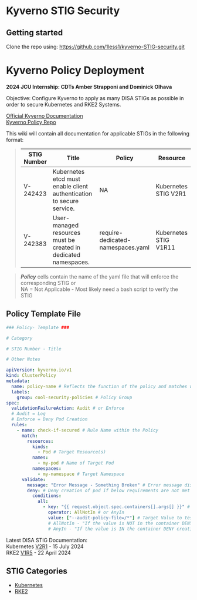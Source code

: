 # Kyverno STIG Security

## Getting started

Clone the repo using: https://github.com/1less1/kyverno-STIG-security.git

# Kyverno Policy Deployment
**2024 JCU Internship: CDTs Amber Strapponi and Dominick Olhava**  

Objective: Configure Kyverno to apply as many DISA STIGs as possible in order to secure Kubernetes and RKE2 Systems.   

[Official Kyverno Documentation](https://kyverno.io/)   
[Kyverno Policy Repo](https://github.com/1less1/kyverno-STIG-security)

This wiki will contain all documentation for applicable STIGs in the following format:  

> | STIG Number | Title | Policy | Resource |
> | ----------- | ----- | ------ | -------- |
> | V-242423 | Kubernetes etcd must enable client authentication to secure service. | NA | Kubernetes STIG V2R1 |   
> | V-242383 | User-managed resources must be created in dedicated namespaces. | require-dedicated-namespaces.yaml | Kubernetes STIG V1R11 |    
 
> ***Policy*** cells contain the name of the yaml file that will enforce the corresponding STIG or   
> NA = Not Applicable - Most likely need a bash script to verify the STIG

## Policy Template File ##
```yaml
### Policy- Template ###

# Category

# STIG Number - Title

# Other Notes

apiVersion: kyverno.io/v1
kind: ClusterPolicy
metadata:
  name: policy-name # Reflects the function of the policy and matches with the file name
  labels:
    group: cool-security-policies # Policy Group 
spec:
  validationFailureAction: Audit # or Enforce
  # Audit = Log 
  # Enforce = Deny Pod Creation
  rules:
    - name: check-if-secured # Rule Name within the Policy 
      match:
        resources:
          kinds:
            - Pod # Target Resource(s)
          names:
            - my-pod # Name of Target Pod
          namespaces:
            - my-namespace # Target Namespace 
      validate:
        message: "Error Message - Something Broken" # Error message displayed if policy is violated!
        deny: # Deny creation of pod if below requirements are not met
          conditions:
            all: 
              - key: "{{ request.object.spec.containers[].args[] }}" # Key to test against - List of arguments within pod
                operator: AllNotIn # or AnyIn 
                value: ["--audit-policy-file=/*"] # Target Value to test against the Key
                # AllNotIn - "If the value is NOT in the container DENY creation"
                # AnyIn - "If the value is IN the container DENY creation"

```



Latest DISA STIG Documentation:    
Kubernetes [V2R1](./U_Kubernetes_V2R1_STIG_SCAP_1-3_Benchmark.xml) - 15 July 2024   
RKE2 [V1R5](./U_RGS_RKE2_STIG_V1R5_Manual-xccdf.xml) - 22 April 2024 


## STIG Categories <!-- Make sure to hyperlink each page when they are created!!! -->
- [Kubernetes](./wiki/wiki_kubernetes.md)
- [RKE2](./wiki/wiki_rke2.md)<!-- Removed for sec concerns -->


